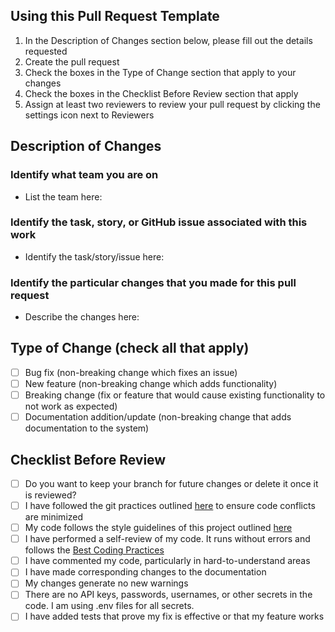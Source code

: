 ## Using this Pull Request Template
1. In the Description of Changes section below, please fill out the details requested
2. Create the pull request
3. Check the boxes in the Type of Change section that apply to your changes
4. Check the boxes in the Checklist Before Review section that apply
5. Assign at least two reviewers to review your pull request by clicking the settings icon next to Reviewers

## Description of Changes

### Identify what team you are on
* List the team here:

### Identify the task, story, or GitHub issue associated with this work
* Identify the task/story/issue here:

### Identify the particular changes that you made for this pull request
* Describe the changes here: 

## Type of Change (check all that apply)
- [ ] Bug fix (non-breaking change which fixes an issue)
- [ ] New feature (non-breaking change which adds functionality)
- [ ] Breaking change (fix or feature that would cause existing functionality to not work as expected)
- [ ] Documentation addition/update (non-breaking change that adds documentation to the system)

## Checklist Before Review
- [ ] Do you want to keep your branch for future changes or delete it once it is reviewed?
- [ ] I have followed the git practices outlined [here](GitPractices.md) to ensure code conflicts are minimized
- [ ] My code follows the style guidelines of this project outlined [here](documentation/StyleGuide.md)
- [ ] I have performed a self-review of my code. It runs without errors and follows the [Best Coding Practices](BestCodingPractices.md)
- [ ] I have commented my code, particularly in hard-to-understand areas
- [ ] I have made corresponding changes to the documentation
- [ ] My changes generate no new warnings
- [ ] There are no API keys, passwords, usernames, or other secrets in the code. I am using .env files for all secrets.
- [ ] I have added tests that prove my fix is effective or that my feature works
